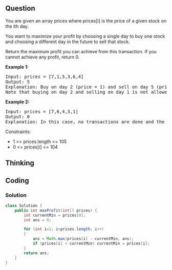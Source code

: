 ## Question
You are given an array prices where prices[i] is the price of a given stock on the ith day.  
  
You want to maximize your profit by choosing a single day to buy one stock and choosing a different day in the future to sell that stock.  
  
Return the maximum profit you can achieve from this transaction. If you cannot achieve any profit, return 0.  

**Example 1:**
<pre>
Input: prices = [7,1,5,3,6,4]
Output: 5
Explanation: Buy on day 2 (price = 1) and sell on day 5 (price = 6), profit = 6-1 = 5.
Note that buying on day 2 and selling on day 1 is not allowed because you must buy before you sell.
</pre>

**Example 2:**
<pre>
Input: prices = [7,6,4,3,1]
Output: 0
Explanation: In this case, no transactions are done and the max profit = 0.
</pre>

Constraints:
* 1 <= prices.length <= 105
* 0 <= prices[i] <= 104


## Thinking

## Coding
### Solution
```java
class Solution {
    public int maxProfit(int[] prices) {
        int currentMin = prices[0];
        int ans = 0;

        for (int i=1; i<prices.length; i++)
        {
            ans = Math.max(prices[i] - currentMin, ans);
            if (prices[i] < currentMin) currentMin = prices[i];
        }
        return ans;
    }
}
```